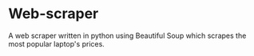 # Web-scraper
A web scraper written in python using Beautiful Soup which scrapes the most popular laptop's prices.

